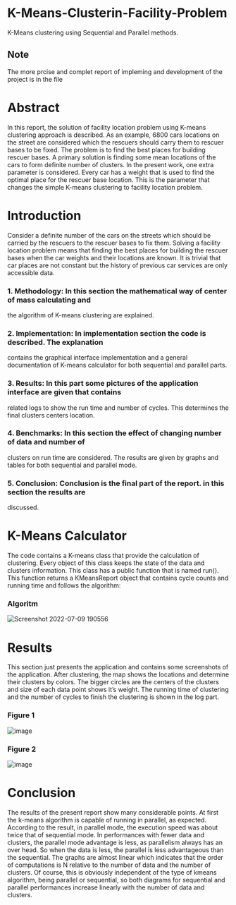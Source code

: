 # K-Means-Clusterin-Facility-Problem
K-Means clustering using Sequential and Parallel methods.
## Note
The more prcise and complet report of impleming and development of the project is in the file

# Abstract
In this report, the solution of facility location problem using K-means clustering approach
is described. As an example, 6800 cars locations on the street are considered which the rescuers
should carry them to rescuer bases to be fixed. The problem is to find the best places for
building rescuer bases. A primary solution is finding some mean locations of the cars to form
definite number of clusters. In the present work, one extra parameter is considered. Every car
has a weight that is used to find the optimal place for the rescuer base location. This is the
parameter that changes the simple K-means clustering to facility location problem.
# Introduction
Consider a definite number of the cars on the streets which should be carried by the rescuers
to the rescuer bases to fix them. Solving a facility location problem means that finding the
best places for building the rescuer bases when the car weights and their locations are known.
It is trivial that car places are not constant but the history of previous car services are only
accessible data.
### 1. Methodology: In this section the mathematical way of center of mass calculating and
the algorithm of K-means clustering are explained.
### 2. Implementation: In implementation section the code is described. The explanation
contains the graphical interface implementation and a general documentation of K-means
calculator for both sequential and parallel parts.
### 3. Results: In this part some pictures of the application interface are given that contains
related logs to show the run time and number of cycles. This determines the final clusters
centers location.
### 4. Benchmarks: In this section the effect of changing number of data and number of
clusters on run time are considered. The results are given by graphs and tables for both
sequential and parallel mode.
### 5. Conclusion: Conclusion is the final part of the report. in this section the results are
discussed.

# K-Means Calculator
The code contains a K-means class that provide the calculation of clustering. Every object of
this class keeps the state of the data and clusters information. This class has a public function
that is named run(). This function returns a KMeansReport object that contains cycle counts
and running time and follows the algorithm:
### Algoritm
![Screenshot 2022-07-09 190556](https://user-images.githubusercontent.com/58035198/178115817-7cf1e4a9-f1de-4725-ad65-a9dd1e2352b7.png)

# Results
This section just presents the application and contains some screenshots of the application.
After clustering, the map shows the locations and determine their clusters by colors. The
bigger circles are the centers of the clusters and size of each data point shows it’s weight. The
running time of clustering and the number of cycles to finish the clustering is shown in the log
part.
### Figure 1
![image](https://user-images.githubusercontent.com/58035198/178115857-0a87ffa6-5879-4138-bfb2-83ba7a6c968b.png)
### Figure 2
![image](https://user-images.githubusercontent.com/58035198/178115867-0b8c45e4-0ecc-4556-8ea2-6284c268849b.png)
# Conclusion
The results of the present report show many considerable points. At first the k-means algorithm
is capable of running in parallel, as expected. According to the result, in parallel mode, the
execution speed was about twice that of sequential mode. In performances with fewer data
and clusters, the parallel mode advantage is less, as parallelism always has an over head. So
when the data is less, the parallel is less advantageous than the sequential. The graphs are
almost linear which indicates that the order of computations is N relative to the number of
data and the number of clusters. Of course, this is obviously independent of the type of kmeans
algorithm, being parallel or sequential, so both diagrams for sequential and parallel
performances increase linearly with the number of data and clusters.
